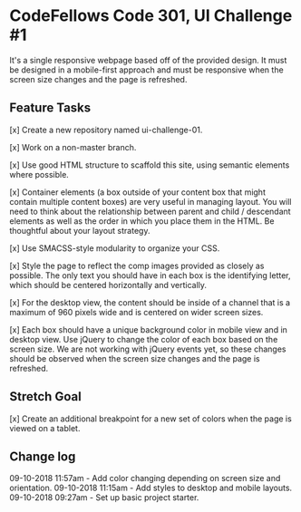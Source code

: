 # CodeFellows Code 301, UI Challenge #1

It's a single responsive webpage based off of the provided design. It must be designed in a mobile-first approach and must be responsive when the screen size changes and the page is refreshed.

## Feature Tasks

[x] Create a new repository named ui-challenge-01.

[x] Work on a non-master branch.

[x] Use good HTML structure to scaffold this site, using semantic elements where possible.

[x] Container elements (a box outside of your content box that might contain multiple content boxes) are very useful in managing layout. You will need to think about the relationship between parent and child / descendant elements as well as the order in which you place them in the HTML. Be thoughtful about your layout strategy.

[x] Use SMACSS-style modularity to organize your CSS.

[x] Style the page to reflect the comp images provided as closely as possible. The only text you should have in each box is the identifying letter, which should be centered horizontally and vertically.

[x] For the desktop view, the content should be inside of a channel that is a maximum of 960 pixels wide and is centered on wider screen sizes.

[x] Each box should have a unique background color in mobile view and in desktop view. Use jQuery to change the color of each box based on the screen size. We are not working with jQuery events yet, so these changes should be observed when the screen size changes and the page is refreshed.

## Stretch Goal

[x] Create an additional breakpoint for a new set of colors when the page is viewed on a tablet.

## Change log

09-10-2018 11:57am - Add color changing depending on screen size and orientation.
09-10-2018 11:15am - Add styles to desktop and mobile layouts.
09-10-2018 09:27am - Set up basic project starter.
